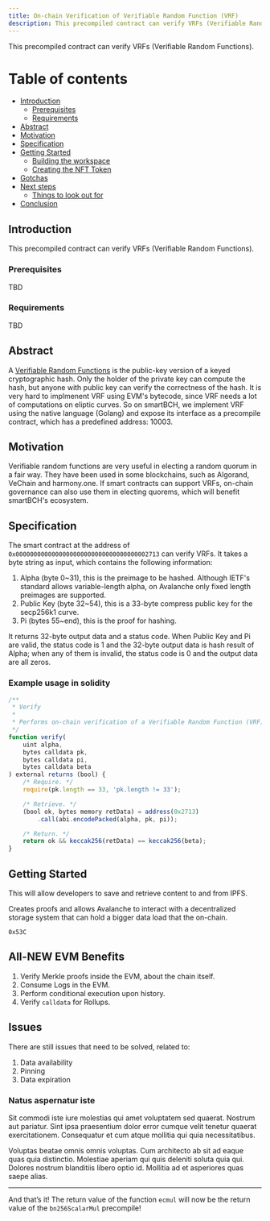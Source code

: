```yaml
---
title: On-chain Verification of Verifiable Random Function (VRF)
description: This precompiled contract can verify VRFs (Verifiable Random Functions).
---
```


This precompiled contract can verify VRFs (Verifiable Random Functions).

# Table of contents

- [Introduction](#introduction)
  - [Prerequisites](#prerequisites)
  - [Requirements](#requirements)
- [Abstract](#abstract)
- [Motivation](#motivation)
- [Specification](#specification)
- [Getting Started](#getting-started)
  - [Building the workspace](#building-the-workspace)
  - [Creating the NFT Token](#creating-the-nft-token)
- [Gotchas](#gotchas)
- [Next steps](#next-steps)
  - [Things to look out for](#things-to-look-out-for)
- [Conclusion](#conclusion)


## Introduction

This precompiled contract can verify VRFs (Verifiable Random Functions).

### Prerequisites

TBD

### Requirements

TBD

## Abstract

A [Verifiable Random Functions](https://tools.ietf.org/id/draft-irtf-cfrg-vrf-06.html) is the public-key version of a keyed cryptographic hash. Only the holder of the private key can compute the hash, but anyone with public key can verify the correctness of the hash. It is very hard to implmenent VRF using EVM's bytecode, since VRF needs a lot of computations on eliptic curves. So on smartBCH, we implement VRF using the native language (Golang) and expose its interface as a precompile contract, which has a predefined address: 10003.

## Motivation

Verifiable random functions are very useful in electing a random quorum in a fair way. They have been used in some blockchains, such as Algorand, VeChain and harmony.one.
If smart contracts can support VRFs, on-chain governance can also use them in electing quorems, which will benefit smartBCH's ecosystem.

## Specification

The smart contract at the address of `0x0000000000000000000000000000000000002713` can verify VRFs. It takes a byte string as input, which contains the following information:

1. Alpha (byte 0~31), this is the preimage to be hashed. Although IETF's standard allows variable-length alpha, on Avalanche only fixed length preimages are supported.
2. Public Key (byte 32~54), this is a 33-byte compress public key for the secp256k1 curve.
3. Pi (bytes 55~end), this is the proof for hashing.

It returns 32-byte output data and a status code. When Public Key and Pi are valid, the status code is 1 and the 32-byte output data is hash result of Alpha; when any of them is invalid, the status code is 0 and the output data are all zeros.

### Example usage in solidity

```js
/**
 * Verify
 *
 * Performs on-chain verification of a Verifiable Random Function (VRF).
 */
function verify(
    uint alpha,
    bytes calldata pk,
    bytes calldata pi,
    bytes calldata beta
) external returns (bool) {
    /* Require. */
    require(pk.length == 33, 'pk.length != 33');

    /* Retrieve. */
    (bool ok, bytes memory retData) = address(0x2713)
        .call(abi.encodePacked(alpha, pk, pi));

    /* Return. */
    return ok && keccak256(retData) == keccak256(beta);
}
```

## Getting Started

This will allow developers to save and retrieve content to and from IPFS.

Creates proofs and allows Avalanche to interact with a decentralized storage system that can hold a bigger data load that the on-chain.

`0x53C`

## All-NEW EVM Benefits

1. Verify Merkle proofs inside the EVM, about the chain itself.
2. Consume Logs in the EVM.
3. Perform conditional execution upon history.
4. Verify `calldata` for Rollups.

## Issues

There are still issues that need to be solved, related to:

1. Data availability
2. Pinning
3. Data expiration

### Natus aspernatur iste

Sit commodi iste iure molestias qui amet voluptatem sed quaerat. Nostrum aut pariatur. Sint ipsa praesentium dolor error cumque velit tenetur quaerat exercitationem. Consequatur et cum atque mollitia qui quia necessitatibus.

Voluptas beatae omnis omnis voluptas. Cum architecto ab sit ad eaque quas quia distinctio. Molestiae aperiam qui quis deleniti soluta quia qui. Dolores nostrum blanditiis libero optio id. Mollitia ad et asperiores quas saepe alias.

---

And that’s it!
The return value of the function `ecmul` will now be the return value of the `bn256ScalarMul` precompile!
